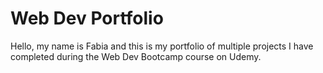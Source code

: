 # Web Dev Portfolio

Hello, my name is Fabia and this is my portfolio of multiple projects I have completed during the Web Dev Bootcamp course on Udemy. 
